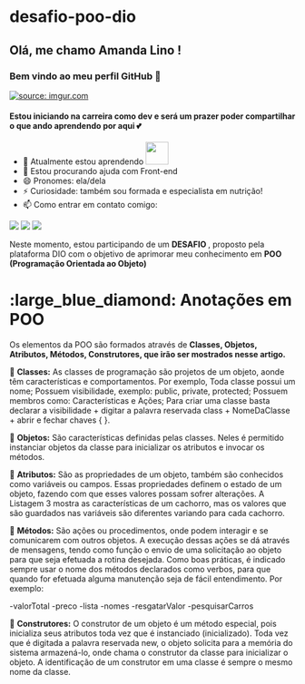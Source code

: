 # desafio-poo-dio
## Olá, me chamo Amanda Lino ! 
### Bem vindo ao meu perfil GitHub 👋
<a href="https://imgur.com/ykzOepk"><img src="https://i.imgur.com/ykzOepk.jpg" title="source: imgur.com" /></a>
#### Estou iniciando na carreira como dev e será um prazer poder compartilhar o que ando aprendendo por aqui	💕
- 🌱 Atualmente estou aprendendo <img src="https://cdn.jsdelivr.net/gh/devicons/devicon/icons/java/java-original.svg" width="40" height="40"/> 
- 🤔 Estou procurando ajuda com Front-end
- 😄 Pronomes: ela/dela
- ⚡ Curiosidade: também sou formada e especialista em nutrição!
- 📫 Como entrar em contato comigo: 
<div>
<a href="https://www.instagram.com/amandalino.devnutri/" target="_blank"><img src="https://img.shields.io/badge/-Instagram-%23E4405F?style=for-the-badge&logo=instagram&logoColor=white" target="_blank"></a>
<a href = "mailto:amanda-lol@hotmail.com"><img src="https://img.shields.io/badge/Hotmail-D14836?style=for-the-badge&logo=gmail&logoColor=white" target="_blank"></a>
<a href="https://www.linkedin.com/in/amanda-paiva-lino-1bbb0189/" target="_blank"><img src="https://img.shields.io/badge/-LinkedIn-%230077B5?style=for-the-badge&logo=linkedin&logoColor=white" target="_blank"></a>   
</div>

Neste momento, estou participando de um <b> DESAFIO </b>, proposto pela plataforma DIO com o objetivo de aprimorar  meu conhecimento em <b> POO (Programação Orientada ao Objeto) </b>

<h1><b> :large_blue_diamond: Anotações em POO </b></h1>

Os elementos da POO são formados através de <b>Classes, Objetos, Atributos, Métodos, Construtores, que irão ser mostrados nesse artigo.</b>

:small_blue_diamond: <b>Classes:</b> As classes de programação são projetos de um objeto, aonde têm características e comportamentos. Por exemplo,
Toda classe possui um nome;
Possuem visibilidade, exemplo: public, private, protected;
Possuem membros como: Características e Ações;
Para criar uma classe basta declarar a visibilidade + digitar a palavra reservada class + NomeDaClasse + abrir e fechar chaves { }.
 
:small_blue_diamond: <b>Objetos:</b> São características definidas pelas classes. Neles é permitido instanciar objetos da classe para inicializar os atributos e invocar os métodos. 

:small_blue_diamond: <b>Atributos:</b> São as propriedades de um objeto, também são conhecidos como variáveis ou campos. Essas propriedades definem o estado de um objeto, fazendo com que esses valores possam sofrer alterações. A Listagem 3 mostra as características de um cachorro, mas os valores que são guardados nas variáveis são diferentes variando para cada cachorro.

:small_blue_diamond: <b>Métodos:</b> São ações ou procedimentos, onde podem interagir e se comunicarem com outros objetos. A execução dessas ações se dá através de mensagens, tendo como função o envio de uma solicitação ao objeto para que seja efetuada a rotina desejada.
Como boas práticas, é indicado sempre usar o nome dos métodos declarados como verbos, para que quando for efetuada alguma manutenção seja de fácil entendimento. Por exemplo:

-valorTotal
-preco
-lista
-nomes
-resgatarValor
-pesquisarCarros

:small_blue_diamond: <b>Construtores:</b> O construtor de um objeto é um método especial, pois inicializa seus atributos toda vez que é instanciado (inicializado).
Toda vez que é digitada a palavra reservada new, o objeto solicita para a memória do sistema armazená-lo, onde chama o construtor da classe para inicializar o objeto. A identificação de um construtor em uma classe é sempre o mesmo nome da classe.
